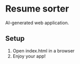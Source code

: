 # Resume sorter

AI-generated web application.

## Setup
1. Open index.html in a browser
2. Enjoy your app!